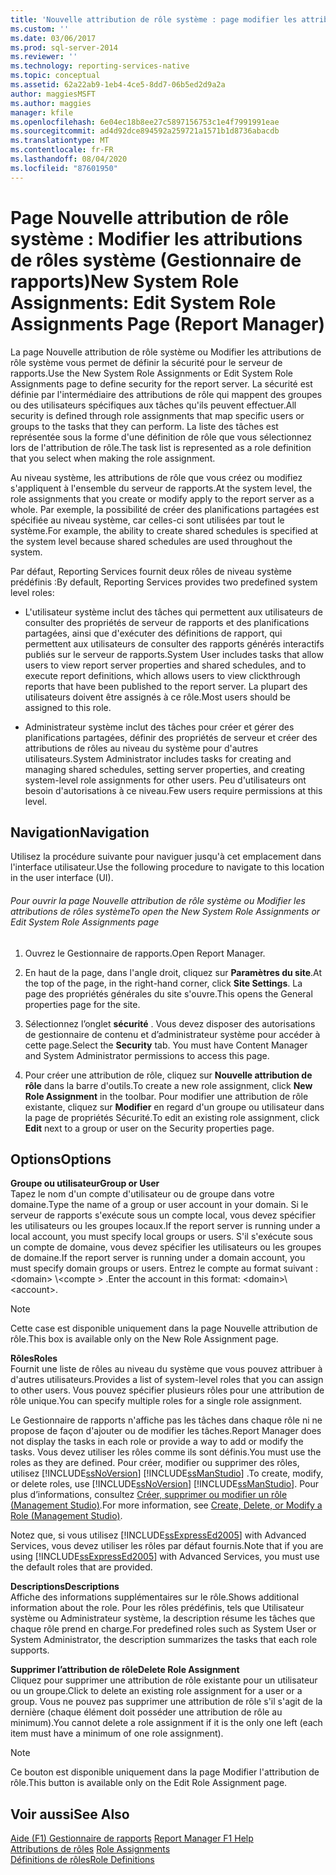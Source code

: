 ```yaml
---
title: 'Nouvelle attribution de rôle système : page modifier les attributions de rôles système (Gestionnaire de rapports) | Microsoft Docs'
ms.custom: ''
ms.date: 03/06/2017
ms.prod: sql-server-2014
ms.reviewer: ''
ms.technology: reporting-services-native
ms.topic: conceptual
ms.assetid: 62a22ab9-1eb4-4ce5-8dd7-06b5ed2d9a2a
author: maggiesMSFT
ms.author: maggies
manager: kfile
ms.openlocfilehash: 6e04ec18b8ee27c5897156753c1e4f7991991eae
ms.sourcegitcommit: ad4d92dce894592a259721a1571b1d8736abacdb
ms.translationtype: MT
ms.contentlocale: fr-FR
ms.lasthandoff: 08/04/2020
ms.locfileid: "87601950"
---
```

# <a name="new-system-role-assignments-edit-system-role-assignments-page-report-manager"></a><span data-ttu-id="bb372-102">Page Nouvelle attribution de rôle système : Modifier les attributions de rôles système (Gestionnaire de rapports)</span><span class="sxs-lookup"><span data-stu-id="bb372-102">New System Role Assignments: Edit System Role Assignments Page (Report Manager)</span></span>
  <span data-ttu-id="bb372-103">La page Nouvelle attribution de rôle système ou Modifier les attributions de rôle système vous permet de définir la sécurité pour le serveur de rapports.</span><span class="sxs-lookup"><span data-stu-id="bb372-103">Use the New System Role Assignments or Edit System Role Assignments page to define security for the report server.</span></span> <span data-ttu-id="bb372-104">La sécurité est définie par l'intermédiaire des attributions de rôle qui mappent des groupes ou des utilisateurs spécifiques aux tâches qu'ils peuvent effectuer.</span><span class="sxs-lookup"><span data-stu-id="bb372-104">All security is defined through role assignments that map specific users or groups to the tasks that they can perform.</span></span> <span data-ttu-id="bb372-105">La liste des tâches est représentée sous la forme d'une définition de rôle que vous sélectionnez lors de l'attribution de rôle.</span><span class="sxs-lookup"><span data-stu-id="bb372-105">The task list is represented as a role definition that you select when making the role assignment.</span></span>  
  
 <span data-ttu-id="bb372-106">Au niveau système, les attributions de rôle que vous créez ou modifiez s'appliquent à l'ensemble du serveur de rapports.</span><span class="sxs-lookup"><span data-stu-id="bb372-106">At the system level, the role assignments that you create or modify apply to the report server as a whole.</span></span> <span data-ttu-id="bb372-107">Par exemple, la possibilité de créer des planifications partagées est spécifiée au niveau système, car celles-ci sont utilisées par tout le système.</span><span class="sxs-lookup"><span data-stu-id="bb372-107">For example, the ability to create shared schedules is specified at the system level because shared schedules are used throughout the system.</span></span>  
  
 <span data-ttu-id="bb372-108">Par défaut, Reporting Services fournit deux rôles de niveau système prédéfinis :</span><span class="sxs-lookup"><span data-stu-id="bb372-108">By default, Reporting Services provides two predefined system level roles:</span></span>  
  
-   <span data-ttu-id="bb372-109">L'utilisateur système inclut des tâches qui permettent aux utilisateurs de consulter des propriétés de serveur de rapports et des planifications partagées, ainsi que d'exécuter des définitions de rapport, qui permettent aux utilisateurs de consulter des rapports générés interactifs publiés sur le serveur de rapports.</span><span class="sxs-lookup"><span data-stu-id="bb372-109">System User includes tasks that allow users to view report server properties and shared schedules, and to execute report definitions, which allows users to view clickthrough reports that have been published to the report server.</span></span> <span data-ttu-id="bb372-110">La plupart des utilisateurs doivent être assignés à ce rôle.</span><span class="sxs-lookup"><span data-stu-id="bb372-110">Most users should be assigned to this role.</span></span>  
  
-   <span data-ttu-id="bb372-111">Administrateur système inclut des tâches pour créer et gérer des planifications partagées, définir des propriétés de serveur et créer des attributions de rôles au niveau du système pour d'autres utilisateurs.</span><span class="sxs-lookup"><span data-stu-id="bb372-111">System Administrator includes tasks for creating and managing shared schedules, setting server properties, and creating system-level role assignments for other users.</span></span> <span data-ttu-id="bb372-112">Peu d'utilisateurs ont besoin d'autorisations à ce niveau.</span><span class="sxs-lookup"><span data-stu-id="bb372-112">Few users require permissions at this level.</span></span>  
  
## <a name="navigation"></a><span data-ttu-id="bb372-113">Navigation</span><span class="sxs-lookup"><span data-stu-id="bb372-113">Navigation</span></span>  
 <span data-ttu-id="bb372-114">Utilisez la procédure suivante pour naviguer jusqu'à cet emplacement dans l'interface utilisateur.</span><span class="sxs-lookup"><span data-stu-id="bb372-114">Use the following procedure to navigate to this location in the user interface (UI).</span></span>  
  
###### <a name="to-open-the-new-system-role-assignments-or-edit-system-role-assignments-page"></a><span data-ttu-id="bb372-115">Pour ouvrir la page Nouvelle attribution de rôle système ou Modifier les attributions de rôles système</span><span class="sxs-lookup"><span data-stu-id="bb372-115">To open the New System Role Assignments or Edit System Role Assignments page</span></span>  
  
1.  <span data-ttu-id="bb372-116">Ouvrez le Gestionnaire de rapports.</span><span class="sxs-lookup"><span data-stu-id="bb372-116">Open Report Manager.</span></span>  
  
2.  <span data-ttu-id="bb372-117">En haut de la page, dans l'angle droit, cliquez sur **Paramètres du site**.</span><span class="sxs-lookup"><span data-stu-id="bb372-117">At the top of the page, in the right-hand corner, click **Site Settings**.</span></span> <span data-ttu-id="bb372-118">La page des propriétés générales du site s'ouvre.</span><span class="sxs-lookup"><span data-stu-id="bb372-118">This opens the General properties page for the site.</span></span>  
  
3.  <span data-ttu-id="bb372-119">Sélectionnez l’onglet **sécurité** . Vous devez disposer des autorisations de gestionnaire de contenu et d’administrateur système pour accéder à cette page.</span><span class="sxs-lookup"><span data-stu-id="bb372-119">Select the **Security** tab. You must have Content Manager and System Administrator permissions to access this page.</span></span>  
  
4.  <span data-ttu-id="bb372-120">Pour créer une attribution de rôle, cliquez sur **Nouvelle attribution de rôle** dans la barre d'outils.</span><span class="sxs-lookup"><span data-stu-id="bb372-120">To create a new role assignment, click **New Role Assignment** in the toolbar.</span></span> <span data-ttu-id="bb372-121">Pour modifier une attribution de rôle existante, cliquez sur **Modifier** en regard d'un groupe ou utilisateur dans la page de propriétés Sécurité.</span><span class="sxs-lookup"><span data-stu-id="bb372-121">To edit an existing role assignment, click **Edit** next to a group or user on the Security properties page.</span></span>  
  
## <a name="options"></a><span data-ttu-id="bb372-122">Options</span><span class="sxs-lookup"><span data-stu-id="bb372-122">Options</span></span>  
 <span data-ttu-id="bb372-123">**Groupe ou utilisateur**</span><span class="sxs-lookup"><span data-stu-id="bb372-123">**Group or User**</span></span>  
 <span data-ttu-id="bb372-124">Tapez le nom d'un compte d'utilisateur ou de groupe dans votre domaine.</span><span class="sxs-lookup"><span data-stu-id="bb372-124">Type the name of a group or user account in your domain.</span></span> <span data-ttu-id="bb372-125">Si le serveur de rapports s'exécute sous un compte local, vous devez spécifier les utilisateurs ou les groupes locaux.</span><span class="sxs-lookup"><span data-stu-id="bb372-125">If the report server is running under a local account, you must specify local groups or users.</span></span> <span data-ttu-id="bb372-126">S'il s'exécute sous un compte de domaine, vous devez spécifier les utilisateurs ou les groupes de domaine.</span><span class="sxs-lookup"><span data-stu-id="bb372-126">If the report server is running under a domain account, you must specify domain groups or users.</span></span> <span data-ttu-id="bb372-127">Entrez le compte au format suivant : \<domain> \\<compte \> .</span><span class="sxs-lookup"><span data-stu-id="bb372-127">Enter the account in this format: \<domain>\\<account\>.</span></span>  
  
> [!NOTE]  
>  <span data-ttu-id="bb372-128">Cette case est disponible uniquement dans la page Nouvelle attribution de rôle.</span><span class="sxs-lookup"><span data-stu-id="bb372-128">This box is available only on the New Role Assignment page.</span></span>  
  
 <span data-ttu-id="bb372-129">**Rôles**</span><span class="sxs-lookup"><span data-stu-id="bb372-129">**Roles**</span></span>  
 <span data-ttu-id="bb372-130">Fournit une liste de rôles au niveau du système que vous pouvez attribuer à d'autres utilisateurs.</span><span class="sxs-lookup"><span data-stu-id="bb372-130">Provides a list of system-level roles that you can assign to other users.</span></span> <span data-ttu-id="bb372-131">Vous pouvez spécifier plusieurs rôles pour une attribution de rôle unique.</span><span class="sxs-lookup"><span data-stu-id="bb372-131">You can specify multiple roles for a single role assignment.</span></span>  
  
 <span data-ttu-id="bb372-132">Le Gestionnaire de rapports n'affiche pas les tâches dans chaque rôle ni ne propose de façon d'ajouter ou de modifier les tâches.</span><span class="sxs-lookup"><span data-stu-id="bb372-132">Report Manager does not display the tasks in each role or provide a way to add or modify the tasks.</span></span> <span data-ttu-id="bb372-133">Vous devez utiliser les rôles comme ils sont définis.</span><span class="sxs-lookup"><span data-stu-id="bb372-133">You must use the roles as they are defined.</span></span> <span data-ttu-id="bb372-134">Pour créer, modifier ou supprimer des rôles, utilisez [!INCLUDE[ssNoVersion](../includes/ssnoversion-md.md)] [!INCLUDE[ssManStudio](../includes/ssmanstudio-md.md)] .</span><span class="sxs-lookup"><span data-stu-id="bb372-134">To create, modify, or delete roles, use [!INCLUDE[ssNoVersion](../includes/ssnoversion-md.md)] [!INCLUDE[ssManStudio](../includes/ssmanstudio-md.md)].</span></span> <span data-ttu-id="bb372-135">Pour plus d’informations, consultez [Créer, supprimer ou modifier un rôle &#40;Management Studio&#41;](security/role-definitions-create-delete-or-modify.md).</span><span class="sxs-lookup"><span data-stu-id="bb372-135">For more information, see [Create, Delete, or Modify a Role &#40;Management Studio&#41;](security/role-definitions-create-delete-or-modify.md).</span></span>  
  
 <span data-ttu-id="bb372-136">Notez que, si vous utilisez [!INCLUDE[ssExpressEd2005](../includes/ssexpressed2005-md.md)] with Advanced Services, vous devez utiliser les rôles par défaut fournis.</span><span class="sxs-lookup"><span data-stu-id="bb372-136">Note that if you are using [!INCLUDE[ssExpressEd2005](../includes/ssexpressed2005-md.md)] with Advanced Services, you must use the default roles that are provided.</span></span>  
  
 <span data-ttu-id="bb372-137">**Descriptions**</span><span class="sxs-lookup"><span data-stu-id="bb372-137">**Descriptions**</span></span>  
 <span data-ttu-id="bb372-138">Affiche des informations supplémentaires sur le rôle.</span><span class="sxs-lookup"><span data-stu-id="bb372-138">Shows additional information about the role.</span></span> <span data-ttu-id="bb372-139">Pour les rôles prédéfinis, tels que Utilisateur système ou Administrateur système, la description résume les tâches que chaque rôle prend en charge.</span><span class="sxs-lookup"><span data-stu-id="bb372-139">For predefined roles such as System User or System Administrator, the description summarizes the tasks that each role supports.</span></span>  
  
 <span data-ttu-id="bb372-140">**Supprimer l’attribution de rôle**</span><span class="sxs-lookup"><span data-stu-id="bb372-140">**Delete Role Assignment**</span></span>  
 <span data-ttu-id="bb372-141">Cliquez pour supprimer une attribution de rôle existante pour un utilisateur ou un groupe.</span><span class="sxs-lookup"><span data-stu-id="bb372-141">Click to delete an existing role assignment for a user or a group.</span></span> <span data-ttu-id="bb372-142">Vous ne pouvez pas supprimer une attribution de rôle s'il s'agit de la dernière (chaque élément doit posséder une attribution de rôle au minimum).</span><span class="sxs-lookup"><span data-stu-id="bb372-142">You cannot delete a role assignment if it is the only one left (each item must have a minimum of one role assignment).</span></span>  
  
> [!NOTE]  
>  <span data-ttu-id="bb372-143">Ce bouton est disponible uniquement dans la page Modifier l'attribution de rôle.</span><span class="sxs-lookup"><span data-stu-id="bb372-143">This button is available only on the Edit Role Assignment page.</span></span>  
  
## <a name="see-also"></a><span data-ttu-id="bb372-144">Voir aussi</span><span class="sxs-lookup"><span data-stu-id="bb372-144">See Also</span></span>  
 <span data-ttu-id="bb372-145">[Aide (F1) Gestionnaire de rapports](../../2014/reporting-services/report-manager-f1-help.md) </span><span class="sxs-lookup"><span data-stu-id="bb372-145">[Report Manager F1 Help](../../2014/reporting-services/report-manager-f1-help.md) </span></span>  
 <span data-ttu-id="bb372-146">[Attributions de rôles](security/role-assignments.md) </span><span class="sxs-lookup"><span data-stu-id="bb372-146">[Role Assignments](security/role-assignments.md) </span></span>  
 [<span data-ttu-id="bb372-147">Définitions de rôles</span><span class="sxs-lookup"><span data-stu-id="bb372-147">Role Definitions</span></span>](security/role-definitions.md)  
  
  
